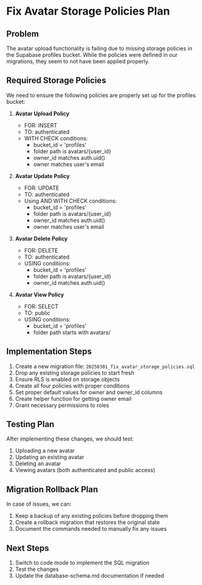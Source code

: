 # Fix Avatar Storage Policies Plan

## Problem
The avatar upload functionality is failing due to missing storage policies in the Supabase profiles bucket. While the policies were defined in our migrations, they seem to not have been applied properly.

## Required Storage Policies

We need to ensure the following policies are properly set up for the profiles bucket:

1. **Avatar Upload Policy**
   - FOR: INSERT
   - TO: authenticated
   - WITH CHECK conditions:
     - bucket_id = 'profiles'
     - folder path is avatars/{user_id}
     - owner_id matches auth.uid()
     - owner matches user's email

2. **Avatar Update Policy**
   - FOR: UPDATE
   - TO: authenticated
   - Using AND WITH CHECK conditions:
     - bucket_id = 'profiles'
     - folder path is avatars/{user_id}
     - owner_id matches auth.uid()
     - owner matches user's email

3. **Avatar Delete Policy**
   - FOR: DELETE
   - TO: authenticated
   - USING conditions:
     - bucket_id = 'profiles'
     - folder path is avatars/{user_id}
     - owner_id matches auth.uid()

4. **Avatar View Policy**
   - FOR: SELECT
   - TO: public
   - USING conditions:
     - bucket_id = 'profiles'
     - folder path starts with avatars/

## Implementation Steps

1. Create a new migration file: `20250301_fix_avatar_storage_policies.sql`
2. Drop any existing storage policies to start fresh
3. Ensure RLS is enabled on storage.objects
4. Create all four policies with proper conditions
5. Set proper default values for owner and owner_id columns
6. Create helper function for getting owner email
7. Grant necessary permissions to roles

## Testing Plan

After implementing these changes, we should test:
1. Uploading a new avatar
2. Updating an existing avatar
3. Deleting an avatar
4. Viewing avatars (both authenticated and public access)

## Migration Rollback Plan

In case of issues, we can:
1. Keep a backup of any existing policies before dropping them
2. Create a rollback migration that restores the original state
3. Document the commands needed to manually fix any issues

## Next Steps

1. Switch to code mode to implement the SQL migration
2. Test the changes
3. Update the database-schema.md documentation if needed